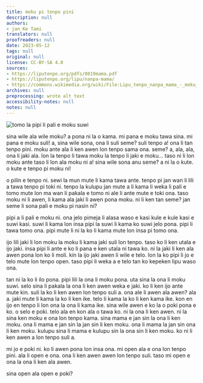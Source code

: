 ```yaml
---
title: moku pi tenpo pini
description: null
authors:
- jan Ke Tami
translators: null
proofreaders: null
date: 2023-05-12
tags: null
original: null
license: CC-BY-SA 4.0
sources:
- https://liputenpo.org/pdfs/0019mama.pdf
- https://liputenpo.org/lipu/nanpa-mama/
- https://commons.wikimedia.org/wiki/File:Lipu_tenpo_nanpa_mama_-_moku_suwi.png'
archives: null
preprocessing: wrote alt text
accessibility-notes: null
notes: null
---
```


![tomo la pipi li pali e moku suwi](https://upload.wikimedia.org/wikipedia/commons/4/4f/Lipu_tenpo_nanpa_mama_-_moku_suwi.png)

sina wile ala wile moku? a pona ni la o kama. mi pana e moku tawa sina. mi pana e moku suli! a, sina wile sona, ona li suli seme? suli tenpo a! ona li tan tenpo pini. moku ante ala li ken awen lon tenpo sama ona. seme? a, ala, ala, ona li jaki ala. lon la tenpo li tawa moku la tenpo li jaki e moku… taso ni li lon moku ante taso li lon ala moku ni a! sina wile sona anu seme? a ni la o kute. o kute e tenpo pi moku ni!

o pilin e tenpo ni. sewi la mun mute li kama tawa ante. tenpo pi jan wan li lili a tawa tenpo pi toki ni. tenpo la kulupu jan mute a li kama li weka li pali e tomo mute lon ma wan li pakala e tomo ni ale li ante mute e toki ona. taso moku ni li awen, li kama ala jaki li awen pona moku. ni li ken tan seme? jan seme li sona pali e moku pi nasin ni?

pipi a li pali e moku ni. ona jelo pimeja li alasa waso e kasi kule e kule kasi e suwi kasi. suwi li kama lon insa pipi la suwi li kama ko suwi jelo pona. pipi li tawa tomo ona. pipi mute li ni la ko li kama mute lon insa pi tomo ona.

ijo lili jaki li lon moku la moku li kama jaki suli lon tenpo. taso ko li ken utala e ijo jaki. insa pipi li ante e ko li pana e ken utala ni tawa ko. ni la jaki li ken ala awen pona lon ko li moli. kin la ijo jaki awen li wile e telo. lon la ko pipi li jo e telo mute lon tenpo open. taso pipi li weka a e telo tan ko kepeken lipu waso ona.

tan ni la ko li ilo pona. pipi lili la ona li moku pona. uta sina la ona li moku suwi. selo sina li pakala la ona li ken awen weka e jaki. ko li ken ijo ante mute kin. suli la ko li ken awen lon tenpo suli a. ona ale li awen ala awen? ala a. jaki mute li kama la ko li ken ike. telo li kama la ko li ken kama ike. kon en ijo en tenpo li lon ona la ona li kama ike. sina wile awen e ko la o poki pona e ko. o selo e poki. telo ala en kon ala o tawa ko. ni la ona li ken awen. ni la sina ken moku e ona lon tenpo kama. sina mama e jan sin la ona li ken moku. ona li mama e jan sin la jan sin li ken moku. ona li mama la jan sin ona li ken moku. kulupu sina li mama e kulupu sin la ona sin li ken moku. ko ni li ken awen a lon tenpo suli a.

mi jo e poki ni. ko li awen pona lon insa ona. mi open ala e ona lon tenpo pini. ala li open e ona. ona li ken awen awen lon tenpo suli. taso mi open e ona la ona li ken ala awen.

sina open ala open e poki?